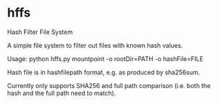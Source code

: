 # hffs
Hash Filter File System

A simple file system to filter out files with known hash values.

Usage:
python hffs.py mountpoint -o rootDir=PATH -o hashFile=FILE

Hash file is in hash<whitespace>filepath format, e.g. as produced by sha256sum.

Currently only supports SHA256 and full path comparison (i.e. both the hash and the full path need to match).
